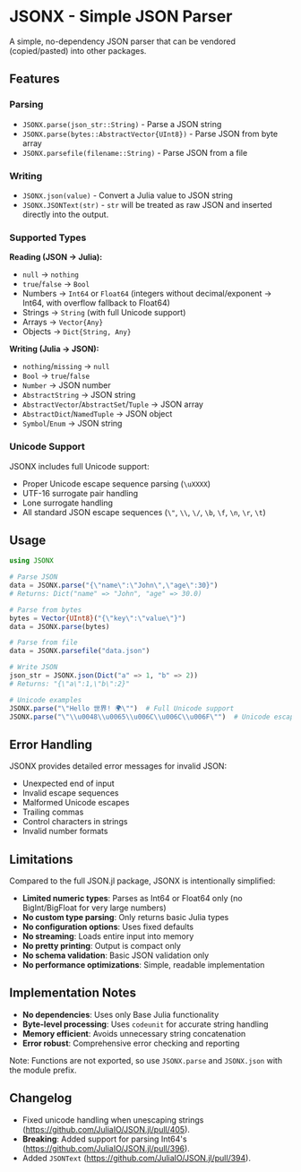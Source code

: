 # JSONX - Simple JSON Parser

A simple, no-dependency JSON parser that can be vendored (copied/pasted) into other packages.

## Features

### Parsing
- `JSONX.parse(json_str::String)` - Parse a JSON string
- `JSONX.parse(bytes::AbstractVector{UInt8})` - Parse JSON from byte array
- `JSONX.parsefile(filename::String)` - Parse JSON from a file

### Writing
- `JSONX.json(value)` - Convert a Julia value to JSON string
- `JSONX.JSONText(str)` - `str` will be treated as raw JSON and inserted
  directly into the output.

### Supported Types

**Reading (JSON → Julia):**
- `null` → `nothing`
- `true`/`false` → `Bool`
- Numbers → `Int64` or `Float64` (integers without decimal/exponent → Int64, with overflow fallback to Float64)
- Strings → `String` (with full Unicode support)
- Arrays → `Vector{Any}`
- Objects → `Dict{String, Any}`

**Writing (Julia → JSON):**
- `nothing`/`missing` → `null`
- `Bool` → `true`/`false`
- `Number` → JSON number
- `AbstractString` → JSON string
- `AbstractVector`/`AbstractSet`/`Tuple` → JSON array
- `AbstractDict`/`NamedTuple` → JSON object
- `Symbol`/`Enum` → JSON string

### Unicode Support

JSONX includes full Unicode support:
- Proper Unicode escape sequence parsing (`\uXXXX`)
- UTF-16 surrogate pair handling
- Lone surrogate handling
- All standard JSON escape sequences (`\"`, `\\`, `\/`, `\b`, `\f`, `\n`, `\r`, `\t`)

## Usage

```julia
using JSONX

# Parse JSON
data = JSONX.parse("{\"name\":\"John\",\"age\":30}")
# Returns: Dict("name" => "John", "age" => 30.0)

# Parse from bytes
bytes = Vector{UInt8}("{\"key\":\"value\"}")
data = JSONX.parse(bytes)

# Parse from file
data = JSONX.parsefile("data.json")

# Write JSON
json_str = JSONX.json(Dict("a" => 1, "b" => 2))
# Returns: "{\"a\":1,\"b\":2}"

# Unicode examples
JSONX.parse("\"Hello 世界! 🌍\"")  # Full Unicode support
JSONX.parse("\"\\u0048\\u0065\\u006C\\u006C\\u006F\"")  # Unicode escapes
```

## Error Handling

JSONX provides detailed error messages for invalid JSON:
- Unexpected end of input
- Invalid escape sequences
- Malformed Unicode escapes
- Trailing commas
- Control characters in strings
- Invalid number formats

## Limitations

Compared to the full JSON.jl package, JSONX is intentionally simplified:

- **Limited numeric types**: Parses as Int64 or Float64 only (no BigInt/BigFloat for very large numbers)
- **No custom type parsing**: Only returns basic Julia types
- **No configuration options**: Uses fixed defaults
- **No streaming**: Loads entire input into memory
- **No pretty printing**: Output is compact only
- **No schema validation**: Basic JSON validation only
- **No performance optimizations**: Simple, readable implementation

## Implementation Notes

- **No dependencies**: Uses only Base Julia functionality
- **Byte-level processing**: Uses `codeunit` for accurate string handling
- **Memory efficient**: Avoids unnecessary string concatenation
- **Error robust**: Comprehensive error checking and reporting

Note: Functions are not exported, so use `JSONX.parse` and `JSONX.json` with the module prefix.

## Changelog

- Fixed unicode handling when unescaping strings (https://github.com/JuliaIO/JSON.jl/pull/405).
- **Breaking**: Added support for parsing Int64's (https://github.com/JuliaIO/JSON.jl/pull/396).
- Added `JSONText` (https://github.com/JuliaIO/JSON.jl/pull/394).
